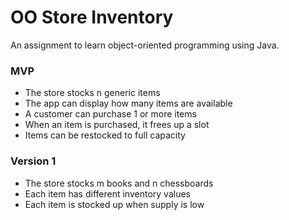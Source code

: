 # OO Store Inventory

An assignment to learn object-oriented programming using Java. 

### MVP
- The store stocks n generic items
- The app can display how many items are available
- A customer can purchase 1 or more items
- When an item is purchased, it frees up a slot
- Items can be restocked to full capacity

### Version 1
- The store stocks m books and n chessboards
- Each item has different inventory values
- Each item is stocked up when supply is low